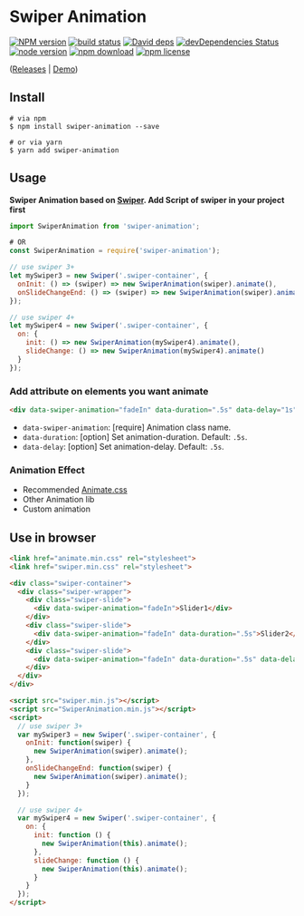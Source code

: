 # Swiper Animation

[![NPM version][npm-image]][npm-url]
[![build status][travis-image]][travis-url]
[![David deps][david-image]][david-url]
[![devDependencies Status][david-dev-image]][david-dev-url]
[![node version][node-image]][node-url]
[![npm download][download-image]][download-url]
[![npm license][license-image]][download-url]

[npm-image]: https://img.shields.io/npm/v/swiper-animation.svg?style=flat-square
[npm-url]: https://npmjs.org/package/swiper-animation
[travis-image]: https://img.shields.io/travis/cycdpo/swiper-animation.svg?style=flat-square
[travis-url]: https://travis-ci.org/cycdpo/swiper-animation
[david-image]: https://img.shields.io/david/cycdpo/swiper-animation.svg?style=flat-square
[david-url]: https://david-dm.org/cycdpo/swiper-animation
[david-dev-image]: https://david-dm.org/cycdpo/swiper-animation/dev-status.svg?style=flat-square
[david-dev-url]: https://david-dm.org/cycdpo/swiper-animation?type=dev
[node-image]: https://img.shields.io/badge/node.js-%3E=_6.0-green.svg?style=flat-square
[node-url]: http://nodejs.org/download/
[download-image]: https://img.shields.io/npm/dm/swiper-animation.svg?style=flat-square
[download-url]: https://npmjs.org/package/swiper-animation
[license-image]: https://img.shields.io/npm/l/swiper-animation.svg?style=flat-square

([Releases](https://github.com/cycdpo/swiper-animation/releases) | [Demo](https://cycdpo.github.io/swiper-animation/))

## Install
```shell
# via npm
$ npm install swiper-animation --save

# or via yarn
$ yarn add swiper-animation
```

## Usage
**Swiper Animation based on [Swiper](https://github.com/nolimits4web/Swiper). Add Script of swiper in your project first**

```javascript
import SwiperAnimation from 'swiper-animation';

# OR
const SwiperAnimation = require('swiper-animation');

// use swiper 3+
let mySwiper3 = new Swiper('.swiper-container', {
  onInit: () => (swiper) => new SwiperAnimation(swiper).animate(),
  onSlideChangeEnd: () => (swiper) => new SwiperAnimation(swiper).animate()
});

// use swiper 4+
let mySwiper4 = new Swiper('.swiper-container', {
  on: {
    init: () => new SwiperAnimation(mySwiper4).animate(),
    slideChange: () => new SwiperAnimation(mySwiper4).animate()
  }
});
```

### Add attribute on elements you want animate
```html
<div data-swiper-animation="fadeIn" data-duration=".5s" data-delay="1s">Animation</div>
```

* `data-swiper-animation`: [require] Animation class name.
* `data-duration`: [option] Set animation-duration. Default: `.5s`.
* `data-delay`: [option] Set animation-delay. Default: `.5s`.

### Animation Effect
* Recommended [Animate.css](https://github.com/daneden/animate.css)
* Other Animation lib
* Custom animation

## Use in browser
```html
<link href="animate.min.css" rel="stylesheet">
<link href="swiper.min.css" rel="stylesheet">

<div class="swiper-container">
  <div class="swiper-wrapper">
    <div class="swiper-slide">
      <div data-swiper-animation="fadeIn">Slider1</div>
    </div>
    <div class="swiper-slide">
      <div data-swiper-animation="fadeIn" data-duration=".5s">Slider2</div>
    </div>
    <div class="swiper-slide">
      <div data-swiper-animation="fadeIn" data-duration=".5s" data-delay="1s">Slider3</div>
    </div>
  </div>
</div>

<script src="swiper.min.js"></script>
<script src="SwiperAnimation.min.js"></script>
<script>
  // use swiper 3+
  var mySwiper3 = new Swiper('.swiper-container', {
    onInit: function(swiper) {
      new SwiperAnimation(swiper).animate();
    },
    onSlideChangeEnd: function(swiper) {
      new SwiperAnimation(swiper).animate();
    }
  });

  // use swiper 4+
  var mySwiper4 = new Swiper('.swiper-container', {
    on: {
      init: function () {
        new SwiperAnimation(this).animate();
      },
      slideChange: function () {
        new SwiperAnimation(this).animate();
      }
    }
  });
</script>
```




